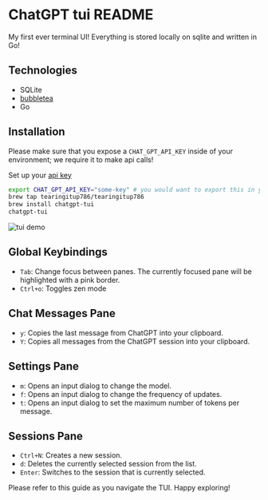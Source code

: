 # ChatGPT tui README

My first ever terminal UI! Everything is stored locally on sqlite and written in Go!

## Technologies
- SQLite
- [bubbletea](https://github.com/charmbracelet/bubbletea)
- Go

## Installation

Please make sure that you expose a `CHAT_GPT_API_KEY` inside of your environment; we require it to make api calls!

Set up your [api key](https://platform.openai.com/api-keys)

```bash
export CHAT_GPT_API_KEY="some-key" # you would want to export this in your .zshrc
brew tap tearingitup786/tearingitup786
brew install chatgpt-tui
chatgpt-tui
```

![tui demo](./tui-demo.gif)

## Global Keybindings

- `Tab`: Change focus between panes. The currently focused pane will be highlighted with a pink border.
- `Ctrl+o`: Toggles zen mode

## Chat Messages Pane

- `y`: Copies the last message from ChatGPT into your clipboard.
- `Y`: Copies all messages from the ChatGPT session into your clipboard.

## Settings Pane

- `m`: Opens an input dialog to change the model.
- `f`: Opens an input dialog to change the frequency of updates.
- `t`: Opens an input dialog to set the maximum number of tokens per message.

## Sessions Pane

- `Ctrl+N`: Creates a new session.
- `d`: Deletes the currently selected session from the list.
- `Enter`: Switches to the session that is currently selected.

Please refer to this guide as you navigate the TUI. Happy exploring!
